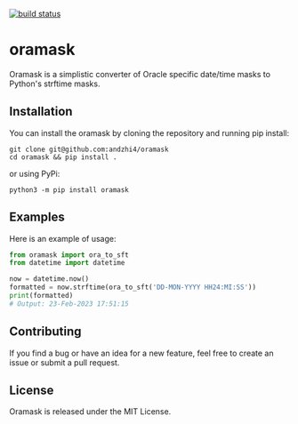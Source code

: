 [![build status](https://github.com/andzhi4/raws/actions/workflows/matrix-test.yml/badge.svg)](https://github.com/andzhi4/raws/actions/workflows/matrix-test.yml)
# oramask

Oramask is a simplistic converter of Oracle specific date/time masks to Python's strftime masks.

## Installation

You can install the oramask by cloning the repository and running pip install:
```shell
git clone git@github.com:andzhi4/oramask
cd oramask && pip install .
```

or using PyPi:
```shell
python3 -m pip install oramask
```

## Examples
Here is an example of usage:
```python
from oramask import ora_to_sft
from datetime import datetime

now = datetime.now()
formatted = now.strftime(ora_to_sft('DD-MON-YYYY HH24:MI:SS'))
print(formatted)
# Output: 23-Feb-2023 17:51:15
```

## Contributing

If you find a bug or have an idea for a new feature, feel free to create an issue or submit a pull request.

## License

Oramask is released under the MIT License.





